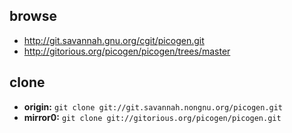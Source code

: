 ## browse ##

  * http://git.savannah.gnu.org/cgit/picogen.git
  * http://gitorious.org/picogen/picogen/trees/master

## clone ##

  * **origin:** `git clone git://git.savannah.nongnu.org/picogen.git`
  * **mirror0:** `git clone git://gitorious.org/picogen/picogen.git`